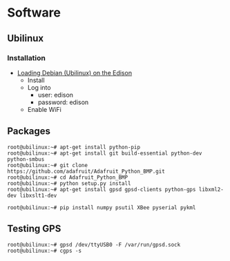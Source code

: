 Software
==

## Ubilinux

### Installation

- [Loading Debian (Ubilinux) on the Edison ](https://learn.sparkfun.com/tutorials/loading-debian-ubilinux-on-the-edison)
  - Install 
  - Log into
    - user: edison
    - password: edison
  - Enable WiFi

## Packages

    root@ubilinux:~# apt-get install python-pip
    root@ubilinux:~# apt-get install git build-essential python-dev python-smbus
    root@ubilinux:~# git clone https://github.com/adafruit/Adafruit_Python_BMP.git
    root@ubilinux:~# cd Adafruit_Python_BMP
    root@ubilinux:~# python setup.py install
    root@ubilinux:~# apt-get install gpsd gpsd-clients python-gps libxml2-dev libxslt1-dev
    
    root@ubilinux:~# pip install numpy psutil XBee pyserial pykml

## Testing GPS    

    root@ubilinux:~# gpsd /dev/ttyUSB0 -F /var/run/gpsd.sock
    root@ubilinux:~# cgps -s

    
